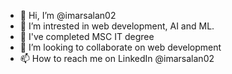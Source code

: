 - 👋 Hi, I’m @imarsalan02
- 👀 I’m intrested in web development, AI and ML.
- 🌱 I've completed MSC IT degree
- 💞️ I’m looking to collaborate on web development
- 📫 How to reach me on LinkedIn @imarsalan02
